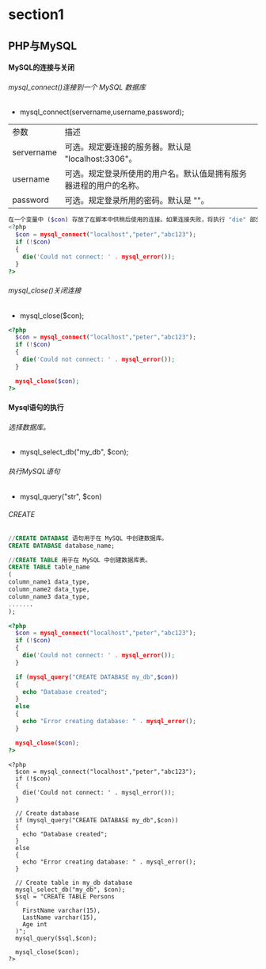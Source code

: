 # section1

## PHP与MySQL

#### MySQL的连接与关闭

###### mysql_connect()连接到一个 MySQL 数据库

* mysql_connect(servername,username,password);

<table>
<tr><td>参数</td><td>描述</td></tr>
<tr><td>servername</td><td>可选。规定要连接的服务器。默认是 "localhost:3306"。</td></tr>
<tr><td>username</td><td>可选。规定登录所使用的用户名。默认值是拥有服务器进程的用户的名称。</td></tr>
<tr><td>password</td><td>可选。规定登录所用的密码。默认是 ""。</td></tr>
</table>

```php
在一个变量中 ($con) 存放了在脚本中供稍后使用的连接。如果连接失败，将执行 "die" 部分：
<?php
  $con = mysql_connect("localhost","peter","abc123");
  if (!$con)
  {
    die('Could not connect: ' . mysql_error());
  }
?>
```

###### mysql_close()关闭连接

* mysql_close($con);

```php
<?php
  $con = mysql_connect("localhost","peter","abc123");
  if (!$con)
  {
    die('Could not connect: ' . mysql_error());
  }

  mysql_close($con);
?>
```

#### Mysql语句的执行

###### 选择数据库。

* mysql_select_db("my_db", $con);

###### 执行MySQL语句

* mysql_query("str", $con)

###### CREATE

```sql
//CREATE DATABASE 语句用于在 MySQL 中创建数据库。
CREATE DATABASE database_name;

//CREATE TABLE 用于在 MySQL 中创建数据库表。
CREATE TABLE table_name
(
column_name1 data_type,
column_name2 data_type,
column_name3 data_type,
.......
);
```

```php
<?php
  $con = mysql_connect("localhost","peter","abc123");
  if (!$con)
  {
    die('Could not connect: ' . mysql_error());
  }

  if (mysql_query("CREATE DATABASE my_db",$con))
  {
    echo "Database created";
  }
  else
  {
    echo "Error creating database: " . mysql_error();
  }

  mysql_close($con);
?>
```

```
<?php
  $con = mysql_connect("localhost","peter","abc123");
  if (!$con)
  {
    die('Could not connect: ' . mysql_error());
  }

  // Create database
  if (mysql_query("CREATE DATABASE my_db",$con))
  {
    echo "Database created";
  }
  else
  {
    echo "Error creating database: " . mysql_error();
  }

  // Create table in my_db database
  mysql_select_db("my_db", $con);
  $sql = "CREATE TABLE Persons 
  (
    FirstName varchar(15),
    LastName varchar(15),
    Age int
  )";
  mysql_query($sql,$con);

  mysql_close($con);
?>

